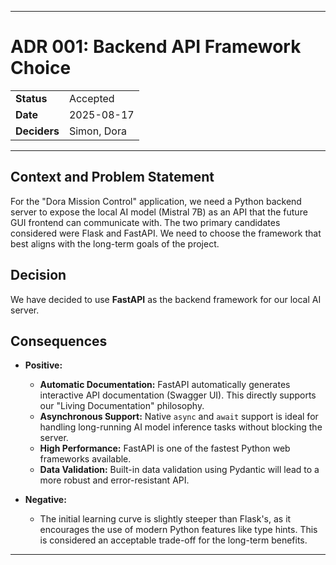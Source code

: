 
***

# ADR 001: Backend API Framework Choice

| | |
| :--- | :--- |
| **Status** | Accepted |
| **Date** | 2025-08-17 |
| **Deciders** | Simon, Dora |

---
## Context and Problem Statement

For the "Dora Mission Control" application, we need a Python backend server to expose the local AI model (Mistral 7B) as an API that the future GUI frontend can communicate with. The two primary candidates considered were Flask and FastAPI. We need to choose the framework that best aligns with the long-term goals of the project.

## Decision

We have decided to use **FastAPI** as the backend framework for our local AI server.

## Consequences

* **Positive:**
    * **Automatic Documentation:** FastAPI automatically generates interactive API documentation (Swagger UI). This directly supports our "Living Documentation" philosophy.
    * **Asynchronous Support:** Native `async` and `await` support is ideal for handling long-running AI model inference tasks without blocking the server.
    * **High Performance:** FastAPI is one of the fastest Python web frameworks available.
    * **Data Validation:** Built-in data validation using Pydantic will lead to a more robust and error-resistant API.

* **Negative:**
    * The initial learning curve is slightly steeper than Flask's, as it encourages the use of modern Python features like type hints. This is considered an acceptable trade-off for the long-term benefits.

***